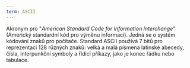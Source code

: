 ```yaml
---
term: ASCII
---
```


Akronym pro "*American Standard Code for Information Interchange*" (Americký standardní kód pro výměnu informací). Jedná se o systém kódování znaků pro počítače. Standard ASCII používá 7 bitů pro reprezentaci 128 různých znaků: velká a malá písmena latinské abecedy, čísla, interpunkční symboly a řídicí příkazy, jako je konec řádku nebo tabulace.